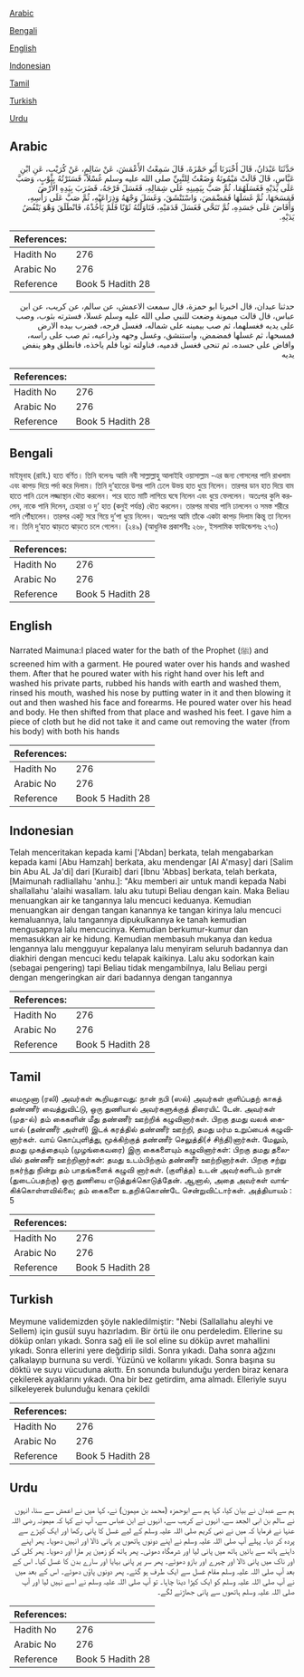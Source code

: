 [Arabic](#arabic)

[Bengali](#bengali)

[English](#english)

[Indonesian](#indonesian)

[Tamil](#tamil)

[Turkish](#turkish)

[Urdu](#urdu)

## Arabic


<div dir="rtl" lang="ar" style={{fontSize:'larger',backgroundColor:'#f8f9fa',padding:20}}>
حَدَّثَنَا عَبْدَانُ، قَالَ أَخْبَرَنَا أَبُو حَمْزَةَ، قَالَ سَمِعْتُ الأَعْمَشَ، عَنْ سَالِمٍ، عَنْ كُرَيْبٍ، عَنِ ابْنِ عَبَّاسٍ، قَالَ قَالَتْ مَيْمُونَةُ وَضَعْتُ لِلنَّبِيِّ صلى الله عليه وسلم غُسْلاً، فَسَتَرْتُهُ بِثَوْبٍ، وَصَبَّ عَلَى يَدَيْهِ فَغَسَلَهُمَا، ثُمَّ صَبَّ بِيَمِينِهِ عَلَى شِمَالِهِ، فَغَسَلَ فَرْجَهُ، فَضَرَبَ بِيَدِهِ الأَرْضَ فَمَسَحَهَا، ثُمَّ غَسَلَهَا فَمَضْمَضَ، وَاسْتَنْشَقَ، وَغَسَلَ وَجْهَهُ وَذِرَاعَيْهِ، ثُمَّ صَبَّ عَلَى رَأْسِهِ، وَأَفَاضَ عَلَى جَسَدِهِ، ثُمَّ تَنَحَّى فَغَسَلَ قَدَمَيْهِ، فَنَاوَلْتُهُ ثَوْبًا فَلَمْ يَأْخُذْهُ، فَانْطَلَقَ وَهْوَ يَنْفُضُ يَدَيْهِ‏.‏
</div>
<div style={{backgroundColor:'#f8f9fa',padding:20, marginBottom: 10}}><table> <thead> <tr> <th>References:</th> <th></th> </tr> </thead> <tbody><tr><td>Hadith No</td><td>276</td></tr><tr><td>Arabic No</td><td>276</td></tr><tr><td>Reference</td><td>Book 5 Hadith 28</td></tr></tbody></table></div>


<div dir="rtl" lang="ar" style={{fontSize:'larger',backgroundColor:'#f8f9fa',padding:20}}>
حدثنا عبدان، قال اخبرنا ابو حمزة، قال سمعت الاعمش، عن سالم، عن كريب، عن ابن عباس، قال قالت ميمونة وضعت للنبي صلى الله عليه وسلم غسلا، فسترته بثوب، وصب على يديه فغسلهما، ثم صب بيمينه على شماله، فغسل فرجه، فضرب بيده الارض فمسحها، ثم غسلها فمضمض، واستنشق، وغسل وجهه وذراعيه، ثم صب على راسه، وافاض على جسده، ثم تنحى فغسل قدميه، فناولته ثوبا فلم ياخذه، فانطلق وهو ينفض يديه
</div>
<div style={{backgroundColor:'#f8f9fa',padding:20, marginBottom: 10}}><table> <thead> <tr> <th>References:</th> <th></th> </tr> </thead> <tbody><tr><td>Hadith No</td><td>276</td></tr><tr><td>Arabic No</td><td>276</td></tr><tr><td>Reference</td><td>Book 5 Hadith 28</td></tr></tbody></table></div>

## Bengali


<div dir="ltr" lang="bn" style={{fontSize:'larger',backgroundColor:'#f8f9fa',padding:20}}>
মাইমূনাহ (রাযি.) হতে বর্ণিত। তিনি বলেনঃ আমি নবী সাল্লাল্লাহু আলাইহি ওয়াসাল্লাম -এর জন্য গোসলের পানি রাখলাম এবং কাপড় দিয়ে পর্দা করে দিলাম। তিনি দু’হাতের উপর পানি ঢেলে উভয় হাত ধুয়ে নিলেন। তারপর ডান হাত দিয়ে বাম হাতে পানি ঢেলে লজ্জাস্থান ধৌত করলেন। পরে হাতে মাটি লাগিয়ে ঘষে নিলেন এবং ধুয়ে ফেললেন। অতঃপর কুলি করলেন, নাকে পানি দিলেন, চেহারা ও দু’ হাত (কনুই পর্যন্ত) ধৌত করলেন। তারপর মাথায় পানি ঢাললেন ও সমস্ত শরীরে পানি পৌঁছালেন। তারপর একটু সরে গিয়ে দু’পা ধুয়ে নিলেন। অতঃপর আমি তাঁকে একটা কাপড় দিলাম কিন্তু তা নিলেন না। তিনি দু‘হাত ঝাড়তে ঝাড়তে চলে গেলেন। (২৪৯) (আধুনিক প্রকাশনীঃ ২৬৮, ইসলামিক ফাউন্ডেশনঃ ২৭৩)
</div>
<div style={{backgroundColor:'#f8f9fa',padding:20, marginBottom: 10}}><table> <thead> <tr> <th>References:</th> <th></th> </tr> </thead> <tbody><tr><td>Hadith No</td><td>276</td></tr><tr><td>Arabic No</td><td>276</td></tr><tr><td>Reference</td><td>Book 5 Hadith 28</td></tr></tbody></table></div>

## English


<div dir="ltr" lang="en" style={{fontSize:'larger',backgroundColor:'#f8f9fa',padding:20}}>
Narrated Maimuna:I placed water for the bath of the Prophet (ﷺ) and screened him with a garment. He poured water over his hands and washed them. After that he poured water with his right hand over his left and washed his private parts, rubbed his hands with earth and washed them, rinsed his mouth, washed his nose by putting water in it and then blowing it out and then washed his face and forearms. He poured water over his head and body. He then shifted from that place and washed his feet. I gave him a piece of cloth but he did not take it and came out removing the water (from his body) with both his hands
</div>
<div style={{backgroundColor:'#f8f9fa',padding:20, marginBottom: 10}}><table> <thead> <tr> <th>References:</th> <th></th> </tr> </thead> <tbody><tr><td>Hadith No</td><td>276</td></tr><tr><td>Arabic No</td><td>276</td></tr><tr><td>Reference</td><td>Book 5 Hadith 28</td></tr></tbody></table></div>

## Indonesian


<div dir="ltr" lang="id" style={{fontSize:'larger',backgroundColor:'#f8f9fa',padding:20}}>
Telah menceritakan kepada kami ['Abdan] berkata, telah mengabarkan kepada kami [Abu Hamzah] berkata, aku mendengar [Al A'masy] dari [Salim bin Abu AL Ja'di] dari [Kuraib] dari [Ibnu 'Abbas] berkata, telah berkata, [Maimunah radliallahu 'anhu.]: "Aku memberi air untuk mandi kepada Nabi shallallahu 'alaihi wasallam. lalu aku tutupi Beliau dengan kain. Maka Beliau menuangkan air ke tangannya lalu mencuci keduanya. Kemudian menuangkan air dengan tangan kanannya ke tangan kirinya lalu mencuci kemaluannya, lalu tangannya dipukulkannya ke tanah kemudian mengusapnya lalu mencucinya. Kemudian berkumur-kumur dan memasukkan air ke hidung. Kemudian membasuh mukanya dan kedua lengannya lalu mengguyur kepalanya lalu menyiram seluruh badannya dan diakhiri dengan mencuci kedu telapak kaikinya. Lalu aku sodorkan kain (sebagai pengering) tapi Beliau tidak mengambilnya, lalu Beliau pergi dengan mengeringkan air dari badannya dengan tangannya
</div>
<div style={{backgroundColor:'#f8f9fa',padding:20, marginBottom: 10}}><table> <thead> <tr> <th>References:</th> <th></th> </tr> </thead> <tbody><tr><td>Hadith No</td><td>276</td></tr><tr><td>Arabic No</td><td>276</td></tr><tr><td>Reference</td><td>Book 5 Hadith 28</td></tr></tbody></table></div>

## Tamil


<div dir="ltr" lang="ta" style={{fontSize:'larger',backgroundColor:'#f8f9fa',padding:20}}>
மைமூனா (ரலி) அவர்கள் கூறியதாவது: நான் நபி (ஸல்) அவர்கள் குளிப்பதற் காகத் தண்ணீர் வைத்துவிட்டு, ஒரு துணியால் அவர்களுக்குத் திரையிட் டேன். அவர்கள் (முத-ல்) தம் கைகளின் மீது தண்ணீர் ஊற்றிக் கழுவினார்கள். பிறகு தமது வலக் கையால் (தண்ணீர் அள்ளி) இடக் கரத்தில் தண்ணீர் ஊற்றி, தமது மர்ம உறுப்பைக் கழுவினார்கள். வாய் கொப்புளித்து, மூக்கிற்குத் தண்ணீர் செலுத்தி(ச் சிந்தி)னார்கள். மேலும், தமது முகத்தையும் (முழங்கைவரை) இரு கைகளையும் கழுவினார்கள்: பிறகு தமது தலையில் தண்ணீர் ஊற்றினார்கள்: தமது உடம்பிற்கும் தண்ணீர் ஊற்றினார்கள். பிறகு சற்று நகர்ந்து நின்று தம் பாதங்களைக் கழுவி னார்கள். (குளித்த) உடன் அவர்களிடம் நான் (துடைப்பதற்கு) ஒரு துணியை எடுத்துக்கொடுத்தேன். ஆனால், அதை அவர்கள் வாங்கிக்கொள்ளவில்லை; தம் கைகளை உதறிக்கொண்டே சென்றுவிட்டார்கள். அத்தியாயம் : 5
</div>
<div style={{backgroundColor:'#f8f9fa',padding:20, marginBottom: 10}}><table> <thead> <tr> <th>References:</th> <th></th> </tr> </thead> <tbody><tr><td>Hadith No</td><td>276</td></tr><tr><td>Arabic No</td><td>276</td></tr><tr><td>Reference</td><td>Book 5 Hadith 28</td></tr></tbody></table></div>

## Turkish


<div dir="ltr" lang="tr" style={{fontSize:'larger',backgroundColor:'#f8f9fa',padding:20}}>
Meymune validemizden şöyle nakledilmiştir: "Nebi (Sallallahu aleyhi ve Sellem) için gusül suyu hazırladım. Bir örtü ile onu perdeledim. Ellerine su döküp onları yıkadı. Sonra sağ eli ile sol eline su döküp avret mahallini yıkadı. Sonra ellerini yere değdirip sildi. Sonra yıkadı. Daha sonra ağzını çalkalayıp burnuna su verdi. Yüzünü ve kollarını yıkadı. Sonra başına su döktü ve suyu vücuduna akıttı. En sonunda bulunduğu yerden biraz kenara çekilerek ayaklarını yıkadı. Ona bir bez getirdim, ama almadı. Elleriyle suyu silkeleyerek bulunduğu kenara çekildi
</div>
<div style={{backgroundColor:'#f8f9fa',padding:20, marginBottom: 10}}><table> <thead> <tr> <th>References:</th> <th></th> </tr> </thead> <tbody><tr><td>Hadith No</td><td>276</td></tr><tr><td>Arabic No</td><td>276</td></tr><tr><td>Reference</td><td>Book 5 Hadith 28</td></tr></tbody></table></div>

## Urdu


<div dir="rtl" lang="ur" style={{fontSize:'larger',backgroundColor:'#f8f9fa',padding:20}}>
ہم سے عبدان نے بیان کیا، کہا ہم سے ابوحمزہ (محمد بن میمون) نے، کہا میں نے اعمش سے سنا، انہوں نے سالم بن ابی الجعد سے، انہوں نے کریب سے، انہوں نے ابن عباس سے، آپ نے کہا کہ میمونہ رضی اللہ عنہا نے فرمایا کہ میں نے نبی کریم صلی اللہ علیہ وسلم کے لیے غسل کا پانی رکھا اور ایک کپڑے سے پردہ کر دیا۔ پہلے آپ صلی اللہ علیہ وسلم نے اپنے دونوں ہاتھوں پر پانی ڈالا اور انہیں دھویا۔ پھر اپنے داہنے ہاتھ سے بائیں ہاتھ میں پانی لیا اور شرمگاہ دھوئی۔ پھر ہاتھ کو زمین پر مارا اور دھویا۔ پھر کلی کی اور ناک میں پانی ڈالا اور چہرے اور بازو دھوئے۔ پھر سر پر پانی بہایا اور سارے بدن کا غسل کیا۔ اس کے بعد آپ صلی اللہ علیہ وسلم مقام غسل سے ایک طرف ہو گئے۔ پھر دونوں پاؤں دھوئے۔ اس کے بعد میں نے آپ صلی اللہ علیہ وسلم کو ایک کپڑا دینا چاہا۔ تو آپ صلی اللہ علیہ وسلم نے اسے نہیں لیا اور آپ صلی اللہ علیہ وسلم ہاتھوں سے پانی جھاڑنے لگے۔
</div>
<div style={{backgroundColor:'#f8f9fa',padding:20, marginBottom: 10}}><table> <thead> <tr> <th>References:</th> <th></th> </tr> </thead> <tbody><tr><td>Hadith No</td><td>276</td></tr><tr><td>Arabic No</td><td>276</td></tr><tr><td>Reference</td><td>Book 5 Hadith 28</td></tr></tbody></table></div>